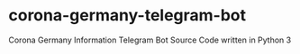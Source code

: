 # corona-germany-telegram-bot
Corona Germany Information Telegram Bot Source Code written in Python 3

